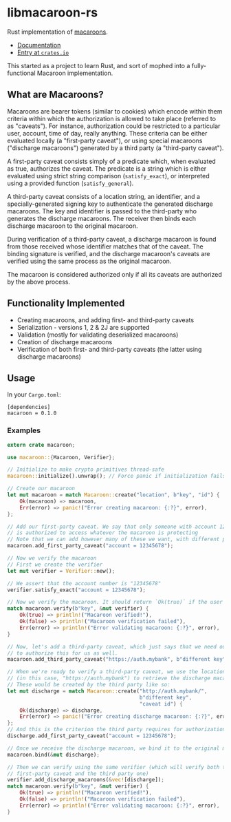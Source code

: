 # libmacaroon-rs

Rust implementation of [macaroons](https://research.google.com/pubs/pub41892.html).

- [Documentation](https://docs.rs/macaroon)
- [Entry at `crates.io`](https://crates.io/crates/macaroon)

This started as a project to learn Rust, and sort of mophed into a fully-functional Macaroon implementation.

## What are Macaroons?

Macaroons are bearer tokens (similar to cookies) which encode within them criteria within which the
authorization is allowed to take place (referred to as "caveats"). For instance, authorization could
be restricted to a particular user, account, time of day, really anything. These criteria can be either
evaluated locally (a "first-party caveat"), or using special macaroons ("discharge macaroons") generated
by a third party (a "third-party caveat").

A first-party caveat consists simply of a predicate which, when evaluated as true, authorizes the caveat.
The predicate is a string which is either evaluated using strict string comparison (`satisfy_exact`),
or interpreted using a provided function (`satisfy_general`).

A third-party caveat consists of a location string, an identifier, and a specially-generated signing key
to authenticate the generated discharge macaroons. The key and identifier is passed to the third-party
who generates the discharge macaroons. The receiver then binds each discharge macaroon to the original
macaroon.

During verification of a third-party caveat, a discharge macaroon is found from those received whose identifier
matches that of the caveat. The binding signature is verified, and the discharge macaroon's caveats are verified
using the same process as the original macaroon.

The macaroon is considered authorized only if all its caveats are authorized by the above process.

## Functionality Implemented

- Creating macaroons, and adding first- and third-party caveats
- Serialization - versions 1, 2 & 2J are supported
- Validation (mostly for validating deserialized macaroons)
- Creation of discharge macaroons
- Verification of both first- and third-party caveats (the latter using discharge macaroons)

## Usage
In your `Cargo.toml`:
```
[dependencies]
macaroon = 0.1.0
```

### Examples
```rust
extern crate macaroon;

use macaroon::{Macaroon, Verifier};

// Initialize to make crypto primitives thread-safe
macaroon::initialize().unwrap(); // Force panic if initialization fails

// Create our macaroon
let mut macaroon = match Macaroon::create("location", b"key", "id") {
    Ok(macaroon) => macaroon,
    Err(error) => panic!("Error creating macaroon: {:?}", error),
};

// Add our first-party caveat. We say that only someone with account 12345678
// is authorized to access whatever the macaroon is protecting
// Note that we can add however many of these we want, with different predicates
macaroon.add_first_party_caveat("account = 12345678");

// Now we verify the macaroon
// First we create the verifier
let mut verifier = Verifier::new();

// We assert that the account number is "12345678"
verifier.satisfy_exact("account = 12345678");

// Now we verify the macaroon. It should return `Ok(true)` if the user is authorized
match macaroon.verify(b"key", &mut verifier) {
    Ok(true) => println!("Macaroon verified!"),
    Ok(false) => println!("Macaroon verification failed"),
    Err(error) => println!("Error validating macaroon: {:?}", error),
}

// Now, let's add a third-party caveat, which just says that we need our third party
// to authorize this for us as well.
macaroon.add_third_party_caveat("https://auth.mybank", b"different key", "caveat id");

// When we're ready to verify a third-party caveat, we use the location
// (in this case, "https://auth.mybank") to retrieve the discharge macaroons we use to verify.
// These would be created by the third party like so:
let mut discharge = match Macaroon::create("http://auth.mybank/",
                                           b"different key",
                                           "caveat id") {
    Ok(discharge) => discharge,
    Err(error) => panic!("Error creating discharge macaroon: {:?}", error),
};
// And this is the criterion the third party requires for authorization
discharge.add_first_party_caveat("account = 12345678");

// Once we receive the discharge macaroon, we bind it to the original macaroon
macaroon.bind(&mut discharge);

// Then we can verify using the same verifier (which will verify both the existing
// first-party caveat and the third party one)
verifier.add_discharge_macaroons(&vec![discharge]);
match macaroon.verify(b"key", &mut verifier) {
    Ok(true) => println!("Macaroon verified!"),
    Ok(false) => println!("Macaroon verification failed"),
    Err(error) => println!("Error validating macaroon: {:?}", error),
}
```